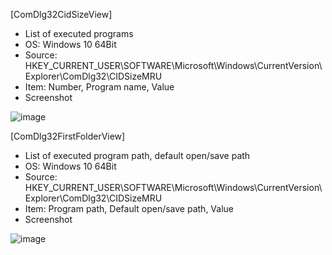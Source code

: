 [ComDlg32CidSizeView]
- List of executed programs
- OS: Windows 10 64Bit
- Source:  HKEY_CURRENT_USER\SOFTWARE\Microsoft\Windows\CurrentVersion\Explorer\ComDlg32\CIDSizeMRU
- Item: Number, Program name, Value
- Screenshot

![image](https://user-images.githubusercontent.com/69110090/93367289-4596b700-f887-11ea-84db-9daeffef08ab.png)


[ComDlg32FirstFolderView]
- List of executed program path, default open/save path
- OS: Windows 10 64Bit
- Source:  HKEY_CURRENT_USER\SOFTWARE\Microsoft\Windows\CurrentVersion\Explorer\ComDlg32\CIDSizeMRU
- Item: Program path, Default open/save path, Value
- Screenshot

![image](https://user-images.githubusercontent.com/69110090/93483201-8cde7f80-f93b-11ea-8173-3f94268e8392.png)
